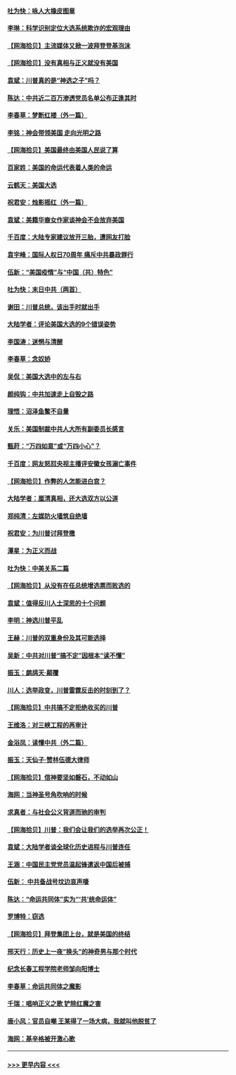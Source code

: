 #### [吐为快：咏人大橡皮图章](../pages/nsc993/n12624470.md?t=12170551) 
#### [李琳：科学识别定位大选系统欺诈的宏观理由](../pages/nsc993/n12624340.md?t=12170551) 
#### [【网海拾贝】主流媒体又掀一波拜登登基泡沫](../pages/nsc993/n12624000.md?t=12170551) 
#### [【网海拾贝】没有真相与正义就没有美国](../pages/nsc993/n12621885.md?t=12170551) 
#### [袁斌：川普真的是“神选之子”吗？](../pages/nsc993/n12621749.md?t=12170551) 
#### [陈达：中共近二百万渗透党员名单公布正逢其时](../pages/nsc993/n12620870.md?t=12170551) 
#### [李春草：梦断红楼（外一篇）](../pages/nsc993/n12619122.md?t=12170551) 
#### [李铭：神会带领美国 走向光明之路](../pages/nsc993/n12618584.md?t=12170551) 
#### [【网海拾贝】美国最终由美国人民说了算](../pages/nsc993/n12617255.md?t=12170551) 
#### [百家姓：美国的命运代表着人类的命运](../pages/nsc993/n12615838.md?t=12170551) 
#### [云鹤天：美国大选](../pages/nsc993/n12615994.md?t=12170551) 
#### [祝君安：烛影摇红（外一篇）](../pages/nsc993/n12615975.md?t=12170551) 
#### [袁斌：美籍华裔女作家谈神会不会放弃美国](../pages/nsc993/n12615263.md?t=12170551) 
#### [千百度：大陆专家建议放开三胎，遭网友打脸](../pages/nsc993/n12614456.md?t=12170551) 
#### [袁宇峰：国际人权日70周年 痛斥中共暴政罪行](../pages/nsc993/n12611965.md?t=12170551) 
#### [伍新：“美国疫情”与“中国（共）特色”](../pages/nsc993/n12611463.md?t=12170551) 
#### [吐为快：末日中共（两首）](../pages/nsc993/n12611461.md?t=12170551) 
#### [谢田：川普总统，该出手时就出手](../pages/nsc993/n12610905.md?t=12170551) 
#### [大陆学者：评论美国大选的9个错误姿势](../pages/nsc993/n12609586.md?t=12170551) 
#### [李国涛：迷惘与清醒](../pages/nsc993/n12607532.md?t=12170551) 
#### [李春草：念奴娇](../pages/nsc993/n12607083.md?t=12170551) 
#### [吴侃：美国大选中的左与右](../pages/nsc993/n12607054.md?t=12170551) 
#### [颜纯钩：中共加速走上自毁之路](../pages/nsc993/n12606473.md?t=12170551) 
#### [理悟：沼泽鱼鳖不自量](../pages/nsc993/n12606454.md?t=12170551) 
#### [关乐：美国制裁中共人大所有副委员长感言](../pages/nsc993/n12606442.md?t=12170551) 
#### [甄莳：“万四如意”或“万四小心”？](../pages/nsc993/n12606091.md?t=12170551) 
#### [千百度：网友怒怼央视主播评安徽女孩溺亡事件](../pages/nsc993/n12605370.md?t=12170551) 
#### [【网海拾贝】作弊的人怎能进白宫？](../pages/nsc993/n12603546.md?t=12170551) 
#### [大陆学者：厘清真相，还大选双方以公道](../pages/nsc993/n12603475.md?t=12170551) 
#### [郑纯清：左媒防火墙筑自绝墙](../pages/nsc993/n12602226.md?t=12170551) 
#### [祝君安：为川普讨拜登檄](../pages/nsc993/n12602199.md?t=12170551) 
#### [潭星：为正义而战](../pages/nsc993/n12600926.md?t=12170551) 
#### [吐为快：中美关系二篇](../pages/nsc993/n12600908.md?t=12170551) 
#### [【网海拾贝】从没有在任总统增选票而败选的](../pages/nsc993/n12600435.md?t=12170551) 
#### [袁斌：值得反川人士深思的十个问题](../pages/nsc993/n12600332.md?t=12170551) 
#### [李明：神选川普平乱](../pages/nsc993/n12599751.md?t=12170551) 
#### [王赫：川普的双重身份及其可能选择](../pages/nsc993/n12599723.md?t=12170551) 
#### [吴新：中共对川普“搞不定”因根本“读不懂”](../pages/nsc993/n12599502.md?t=12170551) 
#### [振玉：鹧鸪天‧颠覆](../pages/nsc993/n12599494.md?t=12170551) 
#### [川人：选举政变，川普雷霆反击的时刻到了？](../pages/nsc993/n12599291.md?t=12170551) 
#### [【网海拾贝】中共搞不定拒绝收买的川普](../pages/nsc993/n12598955.md?t=12170551) 
#### [王维洛：对三峡工程的再审计](../pages/nsc993/n12598436.md?t=12170551) 
#### [金浴凤：读懂中共（外二篇）](../pages/nsc993/n12597943.md?t=12170551) 
#### [振玉：天仙子‧赞林伍德大律师](../pages/nsc993/n12597929.md?t=12170551) 
#### [【网海拾贝】信神要坚如磐石，不动如山](../pages/nsc993/n12597901.md?t=12170551) 
#### [海网：当神圣号角吹响的时候](../pages/nsc993/n12595891.md?t=12170551) 
#### [求真者：与社会公义背道而驰的审判](../pages/nsc993/n12595868.md?t=12170551) 
#### [【网海拾贝】川普：我们会让我们的选举再次公正！](../pages/nsc993/n12594930.md?t=12170551) 
#### [袁斌：大陆学者谈全球化历史进程与川普连任](../pages/nsc993/n12594690.md?t=12170551) 
#### [王涵：中国民主党党员温起锋遣返中国后被捕](../pages/nsc993/n12594540.md?t=12170551) 
#### [伍新： 中共备战号坟边哀声嚎](../pages/nsc993/n12593086.md?t=12170551) 
#### [陈达：“命运共同体”实为“‘共’统命运体”](../pages/nsc993/n12590865.md?t=12170551) 
#### [罗博特：窃选](../pages/nsc993/n12590619.md?t=12170551) 
#### [【网海拾贝】拜登集团上台，就是美国的终结](../pages/nsc993/n12589725.md?t=12170551) 
#### [邢天行：历史上一夜“换头”的神奇男与那个时代](../pages/nsc993/n12589424.md?t=12170551) 
#### [纪念长春工程学院老师邹向阳博士](../pages/nsc993/n12585390.md?t=12170551) 
#### [李春草：命运共同体之魔影](../pages/nsc993/n12585026.md?t=12170551) 
#### [千瑞：唱响正义之歌 铲除红魔之害](../pages/nsc993/n12585002.md?t=12170551) 
#### [唐小风：官员自嘲 王某得了一场大病，我就叫他脱贫了](../pages/nsc993/n12584981.md?t=12170551) 
#### [海网：基辛格被开激心歌](../pages/nsc993/n12584946.md?t=12170551) 

----
#### [ >>> 更早内容 <<< ](../indexes/nsc993-earlier.md)
